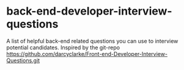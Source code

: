 back-end-developer-interview-questions
======================================

A list of helpful back-end related questions you can use to interview potential candidates. Inspired by the git-repo https://github.com/darcyclarke/Front-end-Developer-Interview-Questions.git
